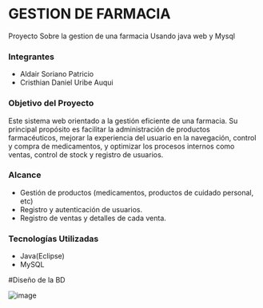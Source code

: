 # GESTION DE FARMACIA
 Proyecto Sobre la gestion de una farmacia Usando java web y Mysql

 ### Integrantes
 - Aldair Soriano Patricio
 - Cristhian Daniel Uribe Auqui

 ### Objetivo del Proyecto
Este sistema web orientado a la gestión eficiente de una farmacia. Su principal propósito es facilitar la administración de productos farmacéuticos, mejorar la experiencia del usuario en la navegación, control y compra de medicamentos, y optimizar los procesos internos como ventas, control de stock y registro de usuarios.
 
 ### Alcance
 - Gestión de productos (medicamentos, productos de cuidado personal, etc)
 - Registro y autenticación de usuarios.
 - Registro de ventas y detalles de cada venta.

 ### Tecnologías Utilizadas
 - Java(Eclipse)
 - MySQL
 
#Diseño de la BD

![image](https://github.com/user-attachments/assets/34d79d51-7a62-4a5f-a91b-c1209f1a6dba)



